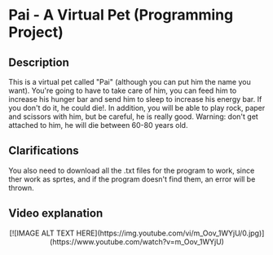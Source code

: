 # Pai - A Virtual Pet (Programming Project)
## Description
This is a virtual pet called "Pai" (although you can put him the name you want). 
You're going to have to take care of him, you can feed him to increase his hunger bar
and send him to sleep to increase his energy bar. If you don't do it, he could die!.
In addition, you will be able to play rock, paper and scissors with him, but be careful, 
he is really good.
Warning: don't get attached to him, he will die between 60-80 years old.

## Clarifications 
You also need to download all the .txt files for the program to work,
since ther work as sprtes, and if the program doesn't find them, an error will be thrown.

## Video explanation
<p align="center">
[![IMAGE ALT TEXT HERE](https://img.youtube.com/vi/m_Oov_1WYjU/0.jpg)](https://www.youtube.com/watch?v=m_Oov_1WYjU)
</p>
